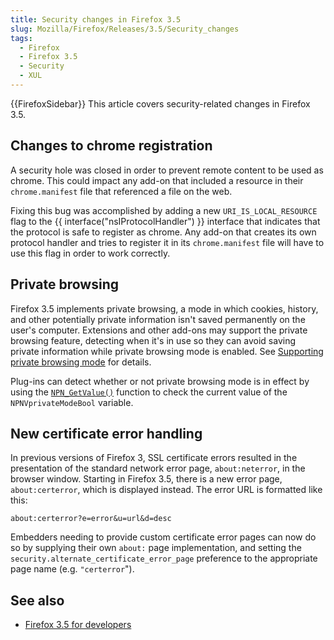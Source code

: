 ```yaml
---
title: Security changes in Firefox 3.5
slug: Mozilla/Firefox/Releases/3.5/Security_changes
tags:
  - Firefox
  - Firefox 3.5
  - Security
  - XUL
---
```

{{FirefoxSidebar}}
This article covers security-related changes in Firefox 3.5.

## Changes to chrome registration

A security hole was closed in order to prevent remote content to be used as chrome.  This could impact any add-on that included a resource in their `chrome.manifest` file that referenced a file on the web.

Fixing this bug was accomplished by adding a new `URI_IS_LOCAL_RESOURCE` flag to the {{ interface("nsIProtocolHandler") }} interface that indicates that the protocol is safe to register as chrome.  Any add-on that creates its own protocol handler and tries to register it in its `chrome.manifest` file will have to use this flag in order to work correctly.

## Private browsing

Firefox 3.5 implements private browsing, a mode in which cookies, history, and other potentially private information isn't saved permanently on the user's computer.  Extensions and other add-ons may support the private browsing feature, detecting when it's in use so they can avoid saving private information while private browsing mode is enabled.  See [Supporting private browsing mode](/en-US/Supporting_private_browsing_mode) for details.

Plug-ins can detect whether or not private browsing mode is in effect by using the [`NPN_GetValue()`](/en-US/docs/NPN_GetValue) function to check the current value of the `NPNVprivateModeBool` variable.

## New certificate error handling

In previous versions of Firefox 3, SSL certificate errors resulted in the presentation of the standard network error page, `about:neterror`, in the browser window.  Starting in Firefox 3.5, there is a new error page, `about:certerror`, which is displayed instead.  The error URL is formatted like this:

`about:certerror?e=error&u=url&d=desc`

Embedders needing to provide custom certificate error pages can now do so by supplying their own `about:` page  implementation, and setting the `security.alternate_certificate_error_page` preference to the appropriate page name (e.g. `"certerror`").

## See also

- [Firefox 3.5 for developers](/en-US/Firefox%203.5%20for%20developers)

